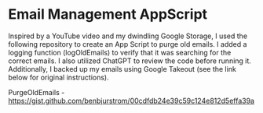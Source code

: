 
# Email Management AppScript
Inspired by a YouTube video and my dwindling Google Storage, I used the following repository to create an App Script to purge old emails. I added a logging function (logOldEmails) to verify that it was searching for the correct emails. I also utilized ChatGPT to review the code before running it. Additionally, I backed up my emails using Google Takeout (see the link below for original instructions).

PurgeOldEmails - https://gist.github.com/benbjurstrom/00cdfdb24e39c59c124e812d5effa39a

